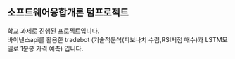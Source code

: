 ## 소프트웨어융합개론 텀프로젝트
학교 과제로 진행된 프로젝트입니다.  
바이낸스api를 활용한 tradebot (기술적분석(피보나치 수렴,RSI저점 매수)과 LSTM모델로 1분봉 가격 예측) 입니다.
